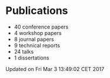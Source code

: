 # Publications
  * 40 conference papers
  * 4 workshop papers
  * 8 journal papers
  * 9 technical reports
  * 24 talks
  * 1 dissertations

Updated on Fri Mar  3 13:49:02 CET 2017
